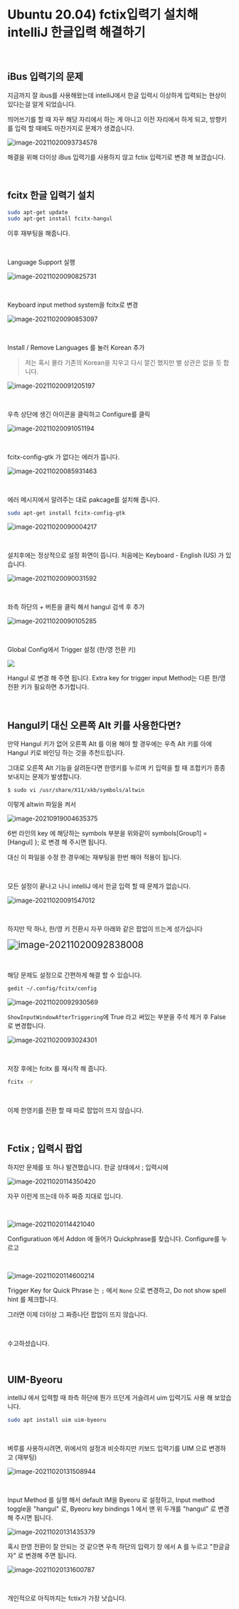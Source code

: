# Ubuntu 20.04) fctix입력기 설치해 intelliJ 한글입력 해결하기

​		

## iBus 입력기의 문제

지금까지 잘 ibus를 사용해왔는데 intelliJ에서 한글 입력시 이상하게 입력되는 현상이 있다는걸 알게 되었습니다.

띄어쓰기를 할 때 자꾸 해당 자리에서 하는 게 아니고 이전 자리에서 하게 되고, 방향키를 입력 할 때에도 마찬가지로 문제가 생겼습니다. 

![image-20211020093734578](https://raw.githubusercontent.com/Shane-Park/markdownBlog/master/OS/linux/ubuntu/fctix.assets/image-20211020093734578.png)



해결을 위해 더이상 iBus 입력기를 사용하지 않고 fctix 입력기로 변경 해 보겠습니다.

​	

## fcitx 한글 입력기 설치

```zsh
sudo apt-get update
sudo apt-get install fcitx-hangul
```

이후 재부팅을 해줍니다.

​	

Language Support 실행

![image-20211020090825731](https://raw.githubusercontent.com/Shane-Park/markdownBlog/master/OS/linux/ubuntu/fctix.assets/image-20211020090825731.png)

​	

Keyboard input method system을 fcitx로 변경

![image-20211020090853097](https://raw.githubusercontent.com/Shane-Park/markdownBlog/master/OS/linux/ubuntu/fctix.assets/image-20211020090853097.png)

​	

Install / Remove Languages 를 눌러 Korean 추가

> 저는 혹시 몰라 기존의 Korean을 지우고 다시 깔긴 했지만 별 상관은 없을 듯 합니다.

![image-20211020091205197](https://raw.githubusercontent.com/Shane-Park/markdownBlog/master/OS/linux/ubuntu/fctix.assets/image-20211020091205197.png)

​		

우측 상단에 생긴 아이콘을 클릭하고 Configure를 클릭

![image-20211020091051194](https://raw.githubusercontent.com/Shane-Park/markdownBlog/master/OS/linux/ubuntu/fctix.assets/image-20211020091051194.png)

​	

fcitx-config-gtk 가 없다는 에러가 뜹니다.

![image-20211020085931463](https://raw.githubusercontent.com/Shane-Park/markdownBlog/master/OS/linux/ubuntu/fctix.assets/image-20211020085931463.png)

​	

에러 메시지에서 알려주는 대로 pakcage를 설치해 줍니다.

```zsh
sudo apt-get install fcitx-config-gtk
```

![image-20211020090004217](https://raw.githubusercontent.com/Shane-Park/markdownBlog/master/OS/linux/ubuntu/fctix.assets/image-20211020090004217.png)

​	

설치후에는 정상적으로 설정 화면이 뜹니다. 처음에는 Keyboard - English (US) 가 있습니다.

![image-20211020090031592](https://raw.githubusercontent.com/Shane-Park/markdownBlog/master/OS/linux/ubuntu/fctix.assets/image-20211020090031592.png)

​		

좌측 하단의 + 버튼을 클릭 해서 hangul 검색 후 추가

![image-20211020090105285](https://raw.githubusercontent.com/Shane-Park/markdownBlog/master/OS/linux/ubuntu/fctix.assets/image-20211020090105285.png)

​	

Global Config에서 Trigger 설정 (한/영 전환 키)

![](https://raw.githubusercontent.com/Shane-Park/markdownBlog/master/OS/linux/ubuntu/fctix.assets/image-20211020132717132.png)

Hangul 로 변경 해 주면 됩니다. Extra key for trigger input Method는 다른 한/영 전환 키가 필요하면 추가합니다.

​		

## Hangul키 대신 오른쪽 Alt 키를 사용한다면?

만약 Hangul 키가 없어 오른쪽 Alt 를 이용 해야 할 경우에는 우측 Alt 키를 아에 Hangul 키로 바인딩 하는 것을 추천드립니다.

그대로 오른쪽 Alt 기능을 살려둔다면 한영키를 누르며 키 입력을 할 때 조합키가 종종 보내지는 문제가 발생합니다.

```
$ sudo vi /usr/share/X11/xkb/symbols/altwin
```

이렇게 altwin 파일을 켜서

![image-20210919004635375](https://raw.githubusercontent.com/Shane-Park/markdownBlog/master/OS/linux/ubuntu/fctix.assets/image-20210919004635375.png)

 6번 라인의 key 에 해당하는 symbols 부분을 위와같이 symbols\[Group1\] = \[Hangul\] }; 로 변경 해 주시면 됩니다.

대신 이 파일을 수정 한 경우에는 재부팅을 한번 해야 적용이 됩니다.

​		

모든 설정이 끝나고 나니 intelliJ 에서 한글 입력 할 때 문제가 없습니다.

![image-20211020091547012](https://raw.githubusercontent.com/Shane-Park/markdownBlog/master/OS/linux/ubuntu/fctix.assets/image-20211020091547012.png)

​	

하지만 딱 하나, 한/영 키 전환시 자꾸 아래와 같은 팝업이 뜨는게 성가십니다

<img src="https://raw.githubusercontent.com/Shane-Park/markdownBlog/master/OS/linux/ubuntu/fctix.assets/image-20211020092838008.png" alt="image-20211020092838008" style="zoom: 150%;" />

​	

해당 문제도 설정으로 간편하게 해결 할 수 있습니다.

```zsh
gedit ~/.config/fcitx/config 
```

![image-20211020092930569](https://raw.githubusercontent.com/Shane-Park/markdownBlog/master/OS/linux/ubuntu/fctix.assets/image-20211020092930569.png)

`ShowInputWindowAfterTriggering`에 True 라고 써있는 부분을 주석 제거 후 False로 변경합니다.

![image-20211020093024301](https://raw.githubusercontent.com/Shane-Park/markdownBlog/master/OS/linux/ubuntu/fctix.assets/image-20211020093024301.png)

​	

저장 후에는 fcitx 를 재시작 해 줍니다.

```zsh
fcitx -r
```

​	

이제 한영키를 전환 할 때 따로 팝업이 뜨지 않습니다.

​		

## Fctix ; 입력시 팝업

하지만 문제를 또 하나 발견했습니다. 한글 상태에서 ; 입력시에 

![image-20211020114350420](https://raw.githubusercontent.com/Shane-Park/markdownBlog/master/OS/linux/ubuntu/fctix.assets/image-20211020114350420.png)

자꾸 이런게 뜨는데 아주 짜증 지대로 입니다.

​	

![image-20211020114421040](https://raw.githubusercontent.com/Shane-Park/markdownBlog/master/OS/linux/ubuntu/fctix.assets/image-20211020114421040.png)

Configuratiuon 에서 Addon 에 들어가 Quickphrase를 찾습니다. Configure를 누르고

​	

![image-20211020114600214](https://raw.githubusercontent.com/Shane-Park/markdownBlog/master/OS/linux/ubuntu/fctix.assets/image-20211020114600214.png)

Trigger Key for Quick Phrase 는 `;` 에서 `None` 으로 변경하고, Do not show spell hint 를 체크합니다.

그러면 이제 더이상 그 짜증나던 팝업이 뜨지 않습니다.

​			

수고하셨습니다. 

​	

## UIM-Byeoru

intelliJ 에서 입력할 때 좌측 하단에 뭔가 뜨던게 거슬려서 uim 입력기도 사용 해 보았습니다.

```zsh
sudo apt install uim uim-byeoru
```

​	

벼루를 사용하시려면, 위에서의 설정과 비슷하지만 키보드 입력기를 UIM 으로 변경하고 (재부팅)

![image-20211020131508944](https://raw.githubusercontent.com/Shane-Park/markdownBlog/master/OS/linux/ubuntu/fctix.assets/image-20211020131508944.png)

​	 

Input Method 를 실행 해서 default IM을  Byeoru 로 설정하고, Input method toggle을 "hangul" 로, Byeoru key bindings 1 에서 맨 위 두개를 "hangul" 로 변경 해 주시면 됩니다.

![image-20211020131435379](https://raw.githubusercontent.com/Shane-Park/markdownBlog/master/OS/linux/ubuntu/fctix.assets/image-20211020131435379.png)

혹시 한영 전환이 잘 안되는 것 같으면 우측 하단의 입력기 창 에서 A 를 누르고 "한글글자" 로 변경해 주면 됩니다. 

![image-20211020131600787](https://raw.githubusercontent.com/Shane-Park/markdownBlog/master/OS/linux/ubuntu/fctix.assets/image-20211020131600787.png)

​	

개인적으로 아직까지는 fctix가 가장 낫습니다.
